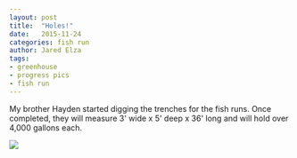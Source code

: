```yaml
---
layout: post
title:  "Holes!"
date:   2015-11-24
categories: fish run
author: Jared Elza
tags: 
- greenhouse
- progress pics
- fish run
---
```




My brother Hayden started digging the trenches for the fish runs. Once completed, they will measure 3' wide x 5' deep x 36' long and will hold over 4,000 gallons each. 

[![](http://i.imgur.com/Hy0a0Kil.jpg)](http://i.imgur.com/Hy0a0Ki.jpg)
